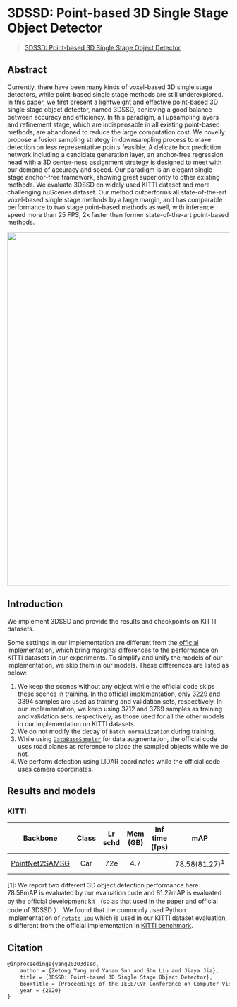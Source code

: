 # 3DSSD: Point-based 3D Single Stage Object Detector

> [3DSSD: Point-based 3D Single Stage Object Detector](https://arxiv.org/abs/2002.10187)

<!-- [ALGORITHM] -->

## Abstract

Currently, there have been many kinds of voxel-based 3D single stage detectors, while point-based single stage methods are still underexplored. In this paper, we first present a lightweight and effective point-based 3D single stage object detector, named 3DSSD, achieving a good balance between accuracy and efficiency. In this paradigm, all upsampling layers and refinement stage, which are indispensable in all existing point-based methods, are abandoned to reduce the large computation cost. We novelly propose a fusion sampling strategy in downsampling process to make detection on less representative points feasible. A delicate box prediction network including a candidate generation layer, an anchor-free regression head with a 3D center-ness assignment strategy is designed to meet with our demand of accuracy and speed. Our paradigm is an elegant single stage anchor-free framework, showing great superiority to other existing methods. We evaluate 3DSSD on widely used KITTI dataset and more challenging nuScenes dataset. Our method outperforms all state-of-the-art voxel-based single stage methods by a large margin, and has comparable performance to two stage point-based methods as well, with inference speed more than 25 FPS, 2x faster than former state-of-the-art point-based methods.

<div align=center>
<img src="https://user-images.githubusercontent.com/30491025/143854187-54ed1257-a046-4764-81cd-d2c8404137d3.png" width="800"/>
</div>

## Introduction

We implement 3DSSD and provide the results and checkpoints on KITTI datasets.

Some settings in our implementation are different from the [official implementation](https://github.com/Jia-Research-Lab/3DSSD), which bring marginal differences to the performance on KITTI datasets in our experiments. To simplify and unify the models of our implementation, we skip them in our models. These differences are listed as below:

1. We keep the scenes without any object while the official code skips these scenes in training. In the official implementation, only 3229 and 3394 samples are used as training and validation sets, respectively. In our implementation, we keep using 3712 and 3769 samples as training and validation sets, respectively, as those used for all the other models in our implementation on KITTI datasets.
2. We do not modify the decay of `batch normalization` during training.
3. While using [`DataBaseSampler`](https://github.com/open-mmlab/mmdetection3d/blob/master/mmdet3d/datasets/pipelines/dbsampler.py#L80) for data augmentation, the official code uses road planes as reference to place the sampled objects while we do not.
4. We perform detection using LIDAR coordinates while the official code uses camera coordinates.

## Results and models

### KITTI

|                   Backbone                    | Class | Lr schd | Mem (GB) | Inf time (fps) |           mAP            |                                                                                                                                                Download                                                                                                                                                |
| :-------------------------------------------: | :---: | :-----: | :------: | :------------: | :----------------------: | :----------------------------------------------------------------------------------------------------------------------------------------------------------------------------------------------------------------------------------------------------------------------------------------------------: |
| [PointNet2SAMSG](./3dssd_4x4_kitti-3d-car.py) |  Car  |   72e   |   4.7    |                | 78.58(81.27)<sup>1</sup> | [model](https://download.openmmlab.com/mmdetection3d/v1.0.0_models/3dssd/3dssd_4x4_kitti-3d-car/3dssd_4x4_kitti-3d-car_20210818_203828-b89c8fc4.pth) \| [log](https://download.openmmlab.com/mmdetection3d/v1.0.0_models/3dssd/3dssd_4x4_kitti-3d-car/3dssd_4x4_kitti-3d-car_20210818_203828.log.json) |

\[1\]: We report two different 3D object detection performance here. 78.58mAP is evaluated by our evaluation code and 81.27mAP is evaluated by the official development kit （so as that used in the paper and official code of 3DSSD ）. We found that the commonly used Python implementation of [`rotate_iou`](https://github.com/traveller59/second.pytorch/blob/e42e4a0e17262ab7d180ee96a0a36427f2c20a44/second/core/non_max_suppression/nms_gpu.py#L605) which is used in our KITTI dataset evaluation, is different from the official implementation in [KITTI benchmark](http://www.cvlibs.net/datasets/kitti/eval_object.php?obj_benchmark=3d).

## Citation

```latex
@inproceedings{yang20203dssd,
    author = {Zetong Yang and Yanan Sun and Shu Liu and Jiaya Jia},
    title = {3DSSD: Point-based 3D Single Stage Object Detector},
    booktitle = {Proceedings of the IEEE/CVF Conference on Computer Vision and Pattern Recognition},
    year = {2020}
}
```
